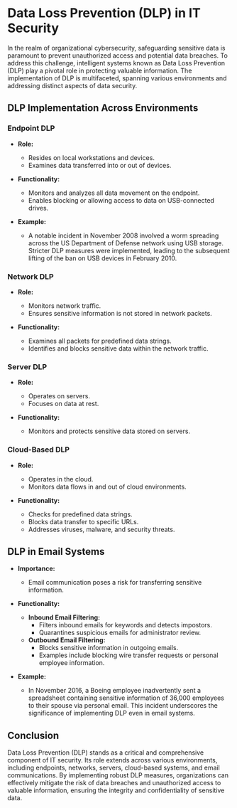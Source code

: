 # Data Loss Prevention (DLP) in IT Security

In the realm of organizational cybersecurity, safeguarding sensitive data is paramount to prevent unauthorized access and potential data breaches. To address this challenge, intelligent systems known as Data Loss Prevention (DLP) play a pivotal role in protecting valuable information. The implementation of DLP is multifaceted, spanning various environments and addressing distinct aspects of data security.

## DLP Implementation Across Environments

### Endpoint DLP
- **Role:**
    - Resides on local workstations and devices.
    - Examines data transferred into or out of devices.

- **Functionality:**
    - Monitors and analyzes all data movement on the endpoint.
    - Enables blocking or allowing access to data on USB-connected drives.

- **Example:**
    - A notable incident in November 2008 involved a worm spreading across the US Department of Defense network using USB storage. Stricter DLP measures were implemented, leading to the subsequent lifting of the ban on USB devices in February 2010.

### Network DLP
- **Role:**
    - Monitors network traffic.
    - Ensures sensitive information is not stored in network packets.

- **Functionality:**
    - Examines all packets for predefined data strings.
    - Identifies and blocks sensitive data within the network traffic.

### Server DLP
- **Role:**
    - Operates on servers.
    - Focuses on data at rest.

- **Functionality:**
    - Monitors and protects sensitive data stored on servers.

### Cloud-Based DLP
- **Role:**
    - Operates in the cloud.
    - Monitors data flows in and out of cloud environments.

- **Functionality:**
    - Checks for predefined data strings.
    - Blocks data transfer to specific URLs.
    - Addresses viruses, malware, and security threats.

## DLP in Email Systems
- **Importance:**
    - Email communication poses a risk for transferring sensitive information.

- **Functionality:**
    - **Inbound Email Filtering:**
        - Filters inbound emails for keywords and detects impostors.
        - Quarantines suspicious emails for administrator review.
    - **Outbound Email Filtering:**
        - Blocks sensitive information in outgoing emails.
        - Examples include blocking wire transfer requests or personal employee information.

- **Example:**
    - In November 2016, a Boeing employee inadvertently sent a spreadsheet containing sensitive information of 36,000 employees to their spouse via personal email. This incident underscores the significance of implementing DLP even in email systems.

## Conclusion
Data Loss Prevention (DLP) stands as a critical and comprehensive component of IT security. Its role extends across various environments, including endpoints, networks, servers, cloud-based systems, and email communications. By implementing robust DLP measures, organizations can effectively mitigate the risk of data breaches and unauthorized access to valuable information, ensuring the integrity and confidentiality of sensitive data.
